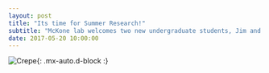 ```yaml
---
layout: post
title: "Its time for Summer Research!"
subtitle: "McKone lab welcomes two new undergraduate students, Jim and Craig for summer research. Jim will work on flow-based energy storage and Craig will work on electrochemical catalysis. !!"
date: 2017-05-20 10:00:00
---
```


![Crepe](https://raw.githubusercontent.com/Advay2803/advay2803.github.io/master/assets/img/labin260days.png){: .mx-auto.d-block :}
